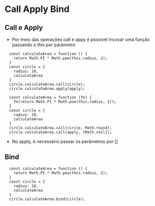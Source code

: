 # Call Apply Bind
## Call e Apply
- Por meio das operações call e appy é possível incovar uma função passando o this por parâmetro
```
  const calculateArea = function () {
    return Math.PI * Math.pow(this.radius, 2);
  }
  const circle = {
    radius: 10,
    calculateArea
  }
  circle.calculateArea.call(circle);
  circle.calculateArea.apply(apply);
```

```
  const calculateArea = function (fn) {
    fn(return Math.PI * Math.pow(this.radius, 2));
  }
  const circle = {
    radius: 10,
    calculateArea
  }
  circle.calculateArea.call(circle, Math.round);
  circle.calculateArea.call(apply, [Math.ceil]);
```
- No apply, é necessário passar os parâmetros por []

## Bind
```
  const calculateArea = function () {
    return Math.PI * Math.pow(this.radius, 2);
  }
  const circle = {
    radius: 10,
    calculateArea
  }
  circle.calculateArea.bind(circle);
```